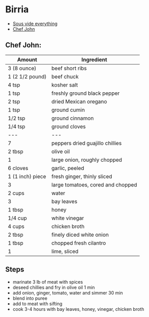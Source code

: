 # Birria

- [Sous vide everything](https://www.youtube.com/watch?v=db8KvJjyRuo)
- [Chef John](https://www.youtube.com/watch?v=qqKNH2HRbD4)

## Chef John:


| Amount           | Ingredient                        |
|------------------|-----------------------------------|
| 3 (8 ounce)      | beef short ribs                   |
| 1 (2 1/2 pound)  | beef chuck                        |
| 4 tsp            | kosher salt                       |
| 1 tsp            | freshly ground black pepper       |
| 2 tsp            | dried Mexican oregano             |
| 1 tsp            | ground cumin                      |
| 1/2 tsp          | ground cinnamon                   |
| 1/4 tsp          | ground cloves                     |
| ---              | ---                               |
| 7                | peppers dried guajillo chillies   |
| 2 tbsp           | olive oil                         |
| 1                | large onion, roughly chopped      |
| 6 cloves         | garlic, peeled                    |
| 1 (1 inch) piece | fresh ginger, thinly sliced       |
| 3                | large tomatoes, cored and chopped |
| 2 cups           | water                             |
| 3                | bay leaves                        |
| 1 tbsp           | honey                             |
| 1/4 cup          | white vinegar                     |
| 4 cups           | chicken broth                     |
| 2 tbsp           | finely diced white onion          |
| 1 tbsp           | chopped fresh cilantro            |
| 1                | lime, sliced                      |

## Steps
- marinate 3 lb of meat with spices
- deseed chillies and fry in olive oil 1 min
- add onion, ginger, tomato, water and simmer 30 min
- blend into puree
- add to meat with sifting
- cook 3-4 hours with bay leaves, honey, vinegar, chicken broth


